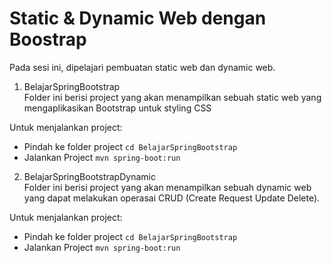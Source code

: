 # Static & Dynamic Web dengan Boostrap

Pada sesi ini, dipelajari pembuatan static web dan dynamic web.

1. BelajarSpringBootstrap <br>
   Folder ini berisi project yang akan menampilkan sebuah static web yang mengaplikasikan Bootstrap untuk styling CSS

Untuk menjalankan project:

- Pindah ke folder project `cd BelajarSpringBootstrap`
- Jalankan Project `mvn spring-boot:run`

2. BelajarSpringBootstrapDynamic <br>
   Folder ini berisi project yang akan menampilkan sebuah dynamic web yang dapat melakukan operasai CRUD (Create Request Update Delete).

Untuk menjalankan project:

- Pindah ke folder project `cd BelajarSpringBootstrap`
- Jalankan Project `mvn spring-boot:run`
